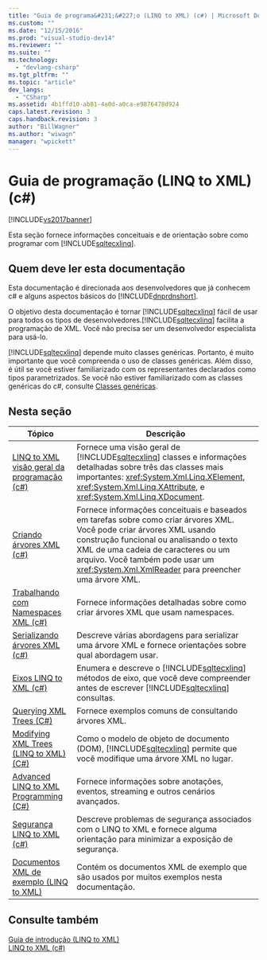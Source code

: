 ```yaml
---
title: "Guia de programa&#231;&#227;o (LINQ to XML) (c#) | Microsoft Docs"
ms.custom: ""
ms.date: "12/15/2016"
ms.prod: "visual-studio-dev14"
ms.reviewer: ""
ms.suite: ""
ms.technology: 
  - "devlang-csharp"
ms.tgt_pltfrm: ""
ms.topic: "article"
dev_langs: 
  - "CSharp"
ms.assetid: 4b1ffd10-ab81-4a0d-a0ca-e9876478d924
caps.latest.revision: 3
caps.handback.revision: 3
author: "BillWagner"
ms.author: "wiwagn"
manager: "wpickett"
---
```

# Guia de programa&#231;&#227;o (LINQ to XML) (c#)
[!INCLUDE[vs2017banner](../../../../csharp/includes/vs2017banner.md)]

Esta seção fornece informações conceituais e de orientação sobre como programar com [!INCLUDE[sqltecxlinq](../../../../csharp/programming-guide/concepts/linq/includes/sqltecxlinq_md.md)].  
  
## Quem deve ler esta documentação  
 Esta documentação é direcionada aos desenvolvedores que já conhecem c\# e alguns aspectos básicos do [!INCLUDE[dnprdnshort](../../../../csharp/getting-started/includes/dnprdnshort_md.md)].  
  
 O objetivo desta documentação é tornar [!INCLUDE[sqltecxlinq](../../../../csharp/programming-guide/concepts/linq/includes/sqltecxlinq_md.md)] fácil de usar para todos os tipos de desenvolvedores.[!INCLUDE[sqltecxlinq](../../../../csharp/programming-guide/concepts/linq/includes/sqltecxlinq_md.md)] facilita a programação de XML. Você não precisa ser um desenvolvedor especialista para usá\-lo.  
  
 [!INCLUDE[sqltecxlinq](../../../../csharp/programming-guide/concepts/linq/includes/sqltecxlinq_md.md)] depende muito classes genéricas. Portanto, é muito importante que você compreenda o uso de classes genéricas. Além disso, é útil se você estiver familiarizado com os representantes declarados como tipos parametrizados. Se você não estiver familiarizado com as classes genéricas do c\#, consulte [Classes genéricas](../../../../csharp/programming-guide/generics/generic-classes.md).  
  
## Nesta seção  
  
|Tópico|Descrição|  
|------------|---------------|  
|[LINQ to XML visão geral da programação \(c\#\)](../../../../csharp/programming-guide/concepts/linq/linq-to-xml-programming-overview.md)|Fornece uma visão geral de [!INCLUDE[sqltecxlinq](../../../../csharp/programming-guide/concepts/linq/includes/sqltecxlinq_md.md)] classes e informações detalhadas sobre três das classes mais importantes: <xref:System.Xml.Linq.XElement>, <xref:System.Xml.Linq.XAttribute>, e <xref:System.Xml.Linq.XDocument>.|  
|[Criando árvores XML \(c\#\)](../../../../csharp/programming-guide/concepts/linq/creating-xml-trees.md)|Fornece informações conceituais e baseados em tarefas sobre como criar árvores XML. Você pode criar árvores XML usando construção funcional ou analisando o texto XML de uma cadeia de caracteres ou um arquivo. Você também pode usar um <xref:System.Xml.XmlReader> para preencher uma árvore XML.|  
|[Trabalhando com Namespaces XML \(c\#\)](../../../../csharp/programming-guide/concepts/linq/working-with-xml-namespaces.md)|Fornece informações detalhadas sobre como criar árvores XML que usam namespaces.|  
|[Serializando árvores XML \(c\#\)](../../../../csharp/programming-guide/concepts/linq/serializing-xml-trees.md)|Descreve várias abordagens para serializar uma árvore XML e fornece orientações sobre qual abordagem usar.|  
|[Eixos LINQ to XML \(c\#\)](../../../../csharp/programming-guide/concepts/linq/linq-to-xml-axes.md)|Enumera e descreve o [!INCLUDE[sqltecxlinq](../../../../csharp/programming-guide/concepts/linq/includes/sqltecxlinq_md.md)] métodos de eixo, que você deve compreender antes de escrever [!INCLUDE[sqltecxlinq](../../../../csharp/programming-guide/concepts/linq/includes/sqltecxlinq_md.md)] consultas.|  
|[Querying XML Trees \(C\#\)](../../../../visual-basic/programming-guide/concepts/linq/querying-xml-trees.md)|Fornece exemplos comuns de consultando árvores XML.|  
|[Modifying XML Trees \(LINQ to XML\) \(C\#\)](../../../../visual-basic/programming-guide/concepts/linq/modifying-xml-trees-linq-to-xml.md)|Como o modelo de objeto de documento \(DOM\), [!INCLUDE[sqltecxlinq](../../../../csharp/programming-guide/concepts/linq/includes/sqltecxlinq_md.md)] permite que você modifique uma árvore XML no lugar.|  
|[Advanced LINQ to XML Programming \(C\#\)](../../../../visual-basic/programming-guide/concepts/linq/advanced-linq-to-xml-programming.md)|Fornece informações sobre anotações, eventos, streaming e outros cenários avançados.|  
|[Segurança LINQ to XML \(c\#\)](../../../../csharp/programming-guide/concepts/linq/linq-to-xml-security.md)|Descreve problemas de segurança associados com o LINQ to XML e fornece alguma orientação para minimizar a exposição de segurança.|  
|[Documentos XML de exemplo \(LINQ to XML\)](../../../../csharp/programming-guide/concepts/linq/sample-xml-documents-linq-to-xml.md)|Contém os documentos XML de exemplo que são usados por muitos exemplos nesta documentação.|  
  
## Consulte também  
 [Guia de introdução \(LINQ to XML\)](../../../../visual-basic/programming-guide/concepts/linq/getting-started-linq-to-xml.md)   
 [LINQ to XML \(c\#\)](../../../../csharp/programming-guide/concepts/linq/linq-to-xml.md)